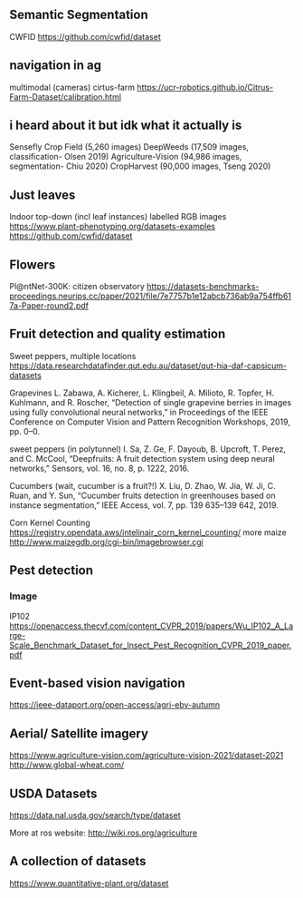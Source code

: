 ## Semantic Segmentation
CWFID https://github.com/cwfid/dataset

## navigation in ag
multimodal (cameras)  cirtus-farm https://ucr-robotics.github.io/Citrus-Farm-Dataset/calibration.html

## i heard about it but idk what it actually is
Sensefly Crop Field (5,260 images)
DeepWeeds (17,509 images, classification- Olsen 2019)
Agriculture-Vision (94,986 images, segmentation- Chiu 2020)
CropHarvest (90,000 images, Tseng 2020)

## Just leaves
Indoor top-down (incl leaf instances) labelled RGB images 
https://www.plant-phenotyping.org/datasets-examples   
https://github.com/cwfid/dataset

## Flowers
Pl@ntNet-300K: citizen observatory https://datasets-benchmarks-proceedings.neurips.cc/paper/2021/file/7e7757b1e12abcb736ab9a754ffb617a-Paper-round2.pdf 


## Fruit detection and quality estimation
Sweet peppers, multiple locations
https://data.researchdatafinder.qut.edu.au/dataset/qut-hia-daf-capsicum-datasets

Grapevines
L. Zabawa, A. Kicherer, L. Klingbeil, A. Milioto, R. Topfer,
H. Kuhlmann, and R. Roscher, “Detection of single grapevine berries
in images using fully convolutional neural networks,” in Proceedings
of the IEEE Conference on Computer Vision and Pattern Recognition
Workshops, 2019, pp. 0–0.

sweet peppers (in polytunnel)
I. Sa, Z. Ge, F. Dayoub, B. Upcroft, T. Perez, and C. McCool,
“Deepfruits: A fruit detection system using deep neural networks,”
Sensors, vol. 16, no. 8, p. 1222, 2016.

Cucumbers (wait, cucumber is a fruit?!)
X. Liu, D. Zhao, W. Jia, W. Ji, C. Ruan, and Y. Sun, “Cucumber fruits
detection in greenhouses based on instance segmentation,” IEEE Access,
vol. 7, pp. 139 635–139 642, 2019.

Corn Kernel Counting 
https://registry.opendata.aws/intelinair_corn_kernel_counting/
more maize http://www.maizegdb.org/cgi-bin/imagebrowser.cgi

## Pest detection
### Image
IP102 https://openaccess.thecvf.com/content_CVPR_2019/papers/Wu_IP102_A_Large-Scale_Benchmark_Dataset_for_Insect_Pest_Recognition_CVPR_2019_paper.pdf

## Event-based vision navigation
https://ieee-dataport.org/open-access/agri-ebv-autumn


## Aerial/ Satellite imagery

https://www.agriculture-vision.com/agriculture-vision-2021/dataset-2021
http://www.global-wheat.com/

## USDA Datasets
https://data.nal.usda.gov/search/type/dataset

More at ros website: http://wiki.ros.org/agriculture

## A collection of datasets
https://www.quantitative-plant.org/dataset   
